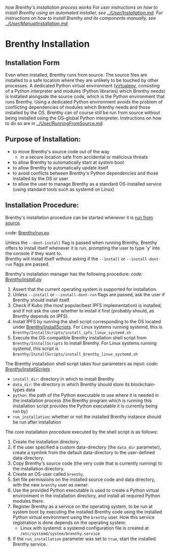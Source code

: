 _how Brenthy's installation process works_
_For user instructions on how to install Brenthy using an automated installer, see [../User/Installation.md](InstallingBrenthy.md)._
_For instructions on how to install Brenthy and its components manually, see [../User/ManualInstallation.md](../User/ManualInstallation.md)_

# Brenthy Installation

## Installation Form
Even when installed, Brenthy runs from source.
The source files are installed to a safe location where they are unlikely to be touched by other processes.
A dedicated Python virtual environment ([virtualenv](https://virtualenv.pypa.io/), consisting of a Python interpreter and modules (Python libraries) which Brenthy needs) is installed alongside the source code, which is the Python environment that runs Brenthy.
Using a dedicated Python environment avoids the problem of conflicting dependencies of modules which Brenthy needs and those installed by the OS.
Brenthy can of course still be run from source without being installed using the OS-global Python interpreter.
Instructions on how to do so are in [../User/RunningFromSource.md](../User/RunningFromSource.md)

## Purpose of Installation:
- to move Brenthy's source code out of the way
    - in a secure location safe from accidental or malicious threats
- to allow Brenthy to automatically start at system boot
- to allow Brenthy to automatically update itself
- to avoid conflicts between Brenthy's Python dependencies and those installed by the OS or user
- to allow the user to manage Brenthy as a standard OS-installed service (using standard tools such as systemd on Linux)

## Installation Procedure:
Brenthy's installation procedure can be started whenever it is [run from source](../User/RunningFromSource.md).

code: [Brenthy/run.py](/Brenthy/run.py)

Unless the `--dont-install` flag is passed when running Brenthy, Brenthy offers to install itself whenever it is run, prompting the user to type 'y' into the console if they want to.  
Brenthy will install itself without asking if the `--install` or `--install-dont-run` flags are passed.


Brenthy's installation manager has the following procedure:
_code: [Brenthy/install.py](/Brenthy/install.py)_
1. Assert that the current operating system is supported for installation.
2. Unless `--install` or `--install-dont-run` flags are passed, ask the user if Brenthy should install itself.
3. Check if Kubo (the most popular/best IPFS implementation) is installed, and if not ask the user whether to install it first (probably should, as Brenthy depends on IPFS).
4. Install IPFS by running the shell script corresponding to the OS located under [Brenthy/InstallScripts](/Brenthy/InstallScripts). For Linux systems running systemd, this is `Brenthy/InstallScripts/install_ipfs_linux_systemd.sh`
5. Execute the OS-compatible Brenthy installation shell script from `Brenthy/InstallScripts` to install Brenthy. For Linux systems running systemd, this script is `Brenthy/InstallScripts/install_brenthy_linux_systemd.sh`

The Brenthy installation shell script takes four parameters as input:
_code: [Brenthy/InstallScripts](/Brenthy/InstallScripts)_
  - `install_dir`: directory in which to install Brenthy
  - `data_dir`: the directory in which Brenthy should store its blockchain-types data
  - `python`: the path of the Python executable to use where it is needed in the installation process (the Brenthy program which is running this installation script provides the Python executable it is currently being run by)
  - `run_installation`: whether or not the installed Brenthy instance should be run after installation

The core installation procedure executed by the shell script is as follows:
1. Create the installation directory.
2. If the user specified a custom data-directory (the `data_dir` parameter), create a symlink from the default data-directory to the user-defined data-directory.
3. Copy Brenthy's source code (the very code that is currently running) to the installation directory.
4. Create an OS-user called `brenthy`.
5. Set file permissions on the installed source code and data directory, with the new `brenthy` user as owner.
6. Use the provided Python executable is used to create a Python virtual environment in the installation directory, and install all required Python modules there.
7. Register Brenthy as a service on the operating system, to be run at system boot by executing the installed Brenthy code using the installed Python virtual environment using the `brenthy` user. How this service registration is done depends on the operating system:
	- Linux with systemd: a systemd configuration file is created at `/etc/systemd/system/brenthy.service`
8. If the `run_installation` parameter was set to `true`, start the installed Brenthy service.

